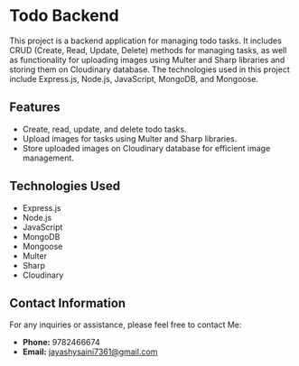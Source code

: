 # Todo Backend

This project is a backend application for managing todo tasks. It includes CRUD (Create, Read, Update, Delete) methods for managing tasks, as well as functionality for uploading images using Multer and Sharp libraries and storing them on Cloudinary database. The technologies used in this project include Express.js, Node.js, JavaScript, MongoDB, and Mongoose.

## Features

- Create, read, update, and delete todo tasks.
- Upload images for tasks using Multer and Sharp libraries.
- Store uploaded images on Cloudinary database for efficient image management.

## Technologies Used

- Express.js
- Node.js
- JavaScript
- MongoDB
- Mongoose
- Multer
- Sharp
- Cloudinary

## Contact Information

For any inquiries or assistance, please feel free to contact Me:

- **Phone:** 9782466674
- **Email:** jayashysaini7361@gmail.com
